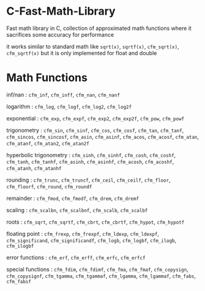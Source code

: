 # C-Fast-Math-Library
Fast math library in C, collection of approximated math functions where it sacrifices some accuracy for performance

it works similar to standard math like `sqrt(x)`, `sqrtf(x)`, `cfm_sqrt(x)`, `cfm_sqrtf(x)`
but it is only implemented for float and double

# Math Functions
inf/nan : `cfm_inf`, `cfm_inff`, `cfm_nan`, `cfm_nanf`

logarithm : `cfm_log`, `cfm_logf`, `cfm_log2`, `cfm_log2f`

exponential : `cfm_exp`, `cfm_expf`, `cfm_exp2`, `cfm_exp2f`, `cfm_pow`, `cfm_powf`

trigonometry : `cfm_sin`, `cfm_sinf`, `cfm_cos`, `cfm_cosf`, `cfm_tan`, `cfm_tanf`, `cfm_sincos`, `cfm_sincosf`, `cfm_asin`, `cfm_asinf`, `cfm_acos`, `cfm_acosf`, `cfm_atan`, `cfm_atanf`, `cfm_atan2`, `cfm_atan2f`

hyperbolic trigonometry : `cfm_sinh`, `cfm_sinhf`, `cfm_cosh`, `cfm_coshf`, `cfm_tanh`, `cfm_tanhf`, `cfm_asinh`, `cfm_asinhf`, `cfm_acosh`, `cfm_acoshf`, `cfm_atanh`, `cfm_atanhf`

rounding : `cfm_trunc`, `cfm_truncf`, `cfm_ceil`, `cfm_ceilf`, `cfm_floor`, `cfm_floorf`, `cfm_round`, `cfm_roundf`

remainder : `cfm_fmod`, `cfm_fmodf`, `cfm_drem`, `cfm_dremf`

scaling : `cfm_scalbn`, `cfm_scalbnf`, `cfm_scalb`, `cfm_scalbf`

roots : `cfm_sqrt`, `cfm_sqrtf`, `cfm_cbrt`, `cfm_cbrtf`, `cfm_hypot`, `cfm_hypotf`

floating point : `cfm_frexp`, `cfm_frexpf`, `cfm_ldexp`, `cfm_ldexpf`, `cfm_significand`, `cfm_significandf`, `cfm_logb`, `cfm_logbf`, `cfm_ilogb`, `cfm_ilogbf`

error functions : `cfm_erf`, `cfm_erff`, `cfm_erfc`, `cfm_erfcf`

special functions : `cfm_fdim`, `cfm_fdimf`, `cfm_fma`, `cfm_fmaf`, `cfm_copysign`, `cfm_copysignf`, `cfm_tgamma`, `cfm_tgammaf`, `cfm_lgamma`, `cfm_lgammaf`, `cfm_fabs`, `cfm_fabsf` 

